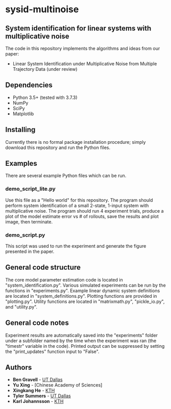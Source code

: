 # sysid-multinoise

## System identification for linear systems with multiplicative noise

The code in this repository implements the algorithms and ideas from our paper:
* Linear System Identification under Multiplicative Noise from Multiple Trajectory Data (under review)


## Dependencies
* Python 3.5+ (tested with 3.7.3)
* NumPy
* SciPy
* Matplotlib

## Installing
Currently there is no formal package installation procedure; simply download this repository and run the Python files.

## Examples
There are several example Python files which can be run.

### demo_script_lite.py
Use this file as a "Hello world" for this repository. The program should perform system identification of a small 2-state, 1-input system with multiplicative noise. The program should run 4 experiment trials, produce a plot of the model estimate error vs # of rollouts, save the results and plot image, then terminate. 

### demo_script.py
This script was used to run the experiment and generate the figure presented in the paper.


## General code structure
The core model parameter estimation code is located in "system_identification.py". Various simulated experiments can be run by the functions in "experiments.py". Example linear dynamic system definitions are located in "system_definitions.py". Plotting functions are provided in "plotting.py". Utility functions are located in "matrixmath.py", "pickle_io.py", and "utility.py".

## General code notes
Experiment results are automatically saved into the "experiments" folder under a subfolder named by the time when the experiment was ran (the "timestr" variable in the code).
Printed output can be suppressed by setting the "print_updates" function input to "False".


## Authors
* **Ben Gravell** - [UT Dallas](http://www.utdallas.edu/~tyler.summers/)
* **Yu Xing** - [Chinese Academy of Sciences]
* **Xingkang He** - [KTH](https://people.kth.se/~xingkang/index.html)
* **Tyler Summers** - [UT Dallas](http://www.utdallas.edu/~tyler.summers/)
* **Karl Johannsson** - [KTH](https://people.kth.se/~kallej/)
